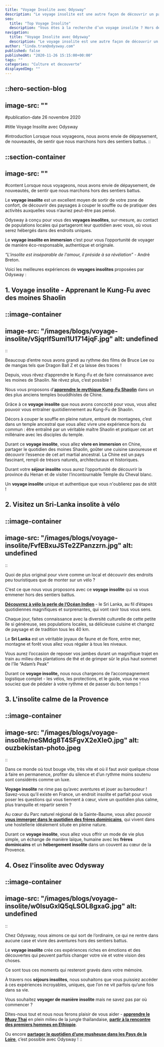 ```yaml
---
title: "Voyage Insolite avec Odysway"
description: "Le voyage insolite est une autre façon de découvrir un pays ou une région. Hors des sentiers battus, en train ou en vélo, découvrez le monde de manière insolite."
seo:
  title: "Top Voyage Insolite"
  description: "Vous êtes à la recherche d’un voyage insolite ? Hors des sentiers battus, en train ou en vélo, découvrez le monde de manière insolite avec Odysway"
navigation:
  title: "Voyage Insolite avec Odysway"
  description: "Le voyage insolite est une autre façon de découvrir un pays ou une région. Hors des sentiers battus, en train ou en vélo, découvrez le monde de manière insolite."
author: "linda.tran@odysway.com"
published: false
publishedAt: "2020-11-26 15:15:00+00:00"
tags: ""
categories: "Culture et decouverte"
displayedImg: ""
---
```


::hero-section-blog
---
image-src: ""
---
#publication-date
26 novembre 2020

#title
Voyage Insolite avec Odysway

#introduction
Lorsque nous voyageons, nous avons envie de dépaysement, de nouveautés, de sentir que nous marchons hors des sentiers battus.
::

::section-container
---
image-src: ""
---
#content
Lorsque nous voyageons, nous avons envie de dépaysement, de nouveautés, de sentir que nous marchons hors des sentiers battus.

Le **voyage insolite** est un excellent moyen de sortir de votre zone de confort, de découvrir des paysages à couper le souffle ou de pratiquer des activités auxquelles vous n’auriez peut-être pas pensé. 

Odysway à conçu pour vous des **voyages insolites**, sur-mesure, au contact de populations locales qui partageront leur quotidien avec vous, où vous serez hébergés dans des endroits uniques.

Le **voyage insolite en immersion** c’est pour vous l’opportunité de voyager de manière éco-responsable, authentique et originale.

_“L'insolite est inséparable de l'amour, il préside à sa révélation”_ - André Breton.

Voici les meilleures expériences de **voyages insolites** proposées par Odysway :

## **1\. Voyage insolite - Apprenant le Kung-Fu avec des moines Shaolin**

::image-container
---
image-src: "/images/blogs/voyage-insolite/vSjqrIfSuml1U1714jqF.jpg"
alt: undefined
---
::

Beaucoup d’entre nous avons grandi au rythme des films de Bruce Lee ou de mangas tels que Dragon Ball Z et ça laisse des traces !

Depuis, vous rêvez d’apprendre le Kung-Fu et de faire connaissance avec les moines de Shaolin. Ne rêvez plus, c’est possible !

Nous vous proposons d’[**apprendre le mythique Kung-Fu Shaolin**](https://odysway.com/voyages/kung-fu-temple-shaolin-chine?utm_source=SEO&utm_medium=thematique&utm_campaign=voyageinsolite) dans un des plus anciens temples bouddhistes de Chine.

Grâce à ce **voyage insolite** que nous avons concocté pour vous, vous allez pouvoir vous entraîner quotidiennement au Kung-Fu de Shaolin.

Décors à couper le souffle en pleine nature, entouré de montagnes, c’est dans un temple ancestral que vous allez vivre une expérience hors du commun : être entraîné par un véritable maître Shaolin et pratiquer cet art millénaire avec les disciples du temple.

Durant ce **voyage insolite**, vous allez **vivre en immersion** en Chine, partager le quotidien des moines Shaolin, goûter une cuisine savoureuse et découvrir l’essence de cet art martial ancestral. La Chine est un pays fascinant, rempli de trésors naturels, architecturaux et historiques.

Durant votre **séjour insolite** vous aurez l’opportunité de découvrir la province du Henan et de visiter l’incontournable Temple du Cheval blanc.

Un **voyage insolite** unique et authentique que vous n'oublierez pas de sitôt !

## 2\. Visitez un Sri-Lanka insolite à vélo

::image-container
---
image-src: "/images/blogs/voyage-insolite/FvfEBxuJSTe2ZPanzzrn.jpg"
alt: undefined
---
::  

Quoi de plus original pour vivre comme un local et découvrir des endroits peu touristiques que de monter sur un vélo ?

C’est ce que nous vous proposons avec ce **voyage insolite** qui va vous emmener hors des sentiers battus.

[**Découvrez à vélo la perle de l’Océan Indien**](https://odysway.com/voyages/voyage-velo-sri-lanka?utm_source=SEO&utm_medium=thematique&utm_campaign=voyageinsolite) - le Sri Lanka, au fil d’étapes quotidiennes magnifiques et surprenantes, qui vont ravir tous vous sens. 

Chaque jour, faites connaissance avec la diversité culturelle de cette petite île si généreuse, ses populations locales, sa délicieuse cuisine et changez de paysage et de tradition tous les 40 km.

Le **Sri Lanka** est un véritable joyaux de faune et de flore, entre mer, montagne et forêt vous allez vous régaler à tous les niveaux.

Vous aurez l’occasion de reposer vos jambes durant un magnifique trajet en train au milieu des plantations de thé et de grimper sûr le plus haut sommet de l'île “Adam’s Peak”

Durant ce **voyage insolite,** nous nous chargeons de l’accompagnement logistique complet - les vélos, les protections, et le guide, vous ne vous souciez que de pédaler à votre rythme et de passer du bon temps !

## 3\. L'insolite calme de la Provence

::image-container
---
image-src: "/images/blogs/voyage-insolite/neSMdg8T4SFgvX2eXIeO.jpg"
alt: ouzbekistan-photo.jpeg
---
::

Dans ce monde où tout bouge vite, très vite et où il faut avoir quelque chose à faire en permanence, profiter du silence et d’un rythme moins soutenu sont considérés comme un luxe.

**Voyage insolite** ne rime pas qu’avec aventures et jouer au baroudeur ! Savez-vous qu’il existe en France, un endroit insolite et parfait pour vous poser les questions qui vous tiennent à cœur, vivre un quotidien plus calme, plus tranquille et repartir serein ?

Au cœur du Parc naturel régional de la Sainte-Baume, vous allez pouvoir [**vous immerger dans le quotidien des frères dominicains**](https://odysway.com/voyages/voyage-provence-monastique?utm_source=SEO&utm_medium=thematique&utm_campaign=voyageinsolite), qui vivent dans une hostellerie idéalement située en pleine nature.

Durant ce **voyage insolite**, vous allez vous offrir un mode de vie plus simple, un échange de manière laïque, humaine avec les **frères dominicains** et un **hébergement insolite** dans un couvent au cœur de la Provence.

## 4\. Osez l'insolite avec Odysway

::image-container
---
image-src: "/images/blogs/voyage-insolite/w0lsuGxlQ5qLSOL8gxaG.jpg"
alt: undefined
---
::

Chez Odysway, nous aimons ce qui sort de l’ordinaire, ce qui ne rentre dans aucune case et vivre des aventures hors des sentiers battus.

Le **voyage insolite** crée ces expériences riches en émotions et des découvertes qui peuvent parfois changer votre vie et votre vision des choses.

Ce sont tous ces moments qui resteront gravés dans votre mémoire.

À travers nos **séjours insolites**, nous souhaitons que vous puissiez accéder à ces expériences incroyables, uniques, que l’on ne vit parfois qu’une fois dans sa vie.

Vous souhaitez **voyager de manière insolite** mais ne savez pas par où commencer ?

Dites-nous tout et nous nous ferons plaisir de vous aider - [**apprendre le Muay Thai**](https://odysway.com/voyages/boxez-dans-les-rizieres-en-thailande?utm_source=SEO&utm_medium=thematique&utm_campaign=voyageinsolite) en plein milieu de la jungle thaïlandaise, [**partir à la rencontre des premiers hommes en Ethiopie**](https://odysway.com/voyages/voyage-ethiopie-vallee-omo-surma?utm_source=SEO&utm_medium=thematique&utm_campaign=voyageinsolite).

Ou encore [**partager le quotidien d’une musheuse dans les Pays de la Loire**](https://odysway.com/voyages/immersion-musheuse-PaysdelaLoire?utm_source=SEO&utm_medium=thematique&utm_campaign=voyageinsolite), c’est possible avec Odysway !
::
